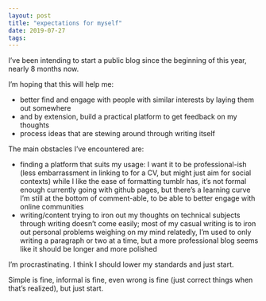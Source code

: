 ```yaml
---
layout: post
title: "expectations for myself"
date: 2019-07-27
tags: 
---
```


I’ve been intending to start a public blog since the beginning of this year, nearly 8 months now. 

I’m hoping that this will help me:
- better find and engage with people with similar interests by laying them out somewhere
- and by extension, build a practical platform to get feedback on my thoughts
- process ideas that are stewing around through writing itself

The main obstacles I’ve encountered are:
- finding a platform that suits my usage: 
  I want it to be professional-ish (less embarrassment in linking to for a CV, but might just aim for social contexts)
  while I like the ease of formatting tumblr has, it’s not formal enough
  currently going with github pages, but there’s a learning curve I’m still at the bottom of
  comment-able, to be able to better engage with online communities
- writing/content 
  trying to iron out my thoughts on technical subjects through writing doesn’t come easily; most of my casual writing is to iron out personal problems weighing on my mind
  relatedly, I’m used to only writing a paragraph or two at a time, but a more professional blog seems like it should be longer and more polished

I’m procrastinating. I think I should lower my standards and just start. 

Simple is fine, informal is fine, even wrong is fine (just correct things when that’s realized), but just start.
